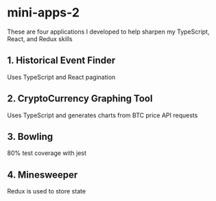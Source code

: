 # mini-apps-2
These are four applications I developed to help sharpen my TypeScript, React, and Redux skills
## 1. Historical Event Finder
Uses TypeScript and React pagination
## 2. CryptoCurrency Graphing Tool
Uses TypeScript and generates charts from BTC price API requests
## 3. Bowling
80% test coverage with jest
## 4. Minesweeper
Redux is used to store state
